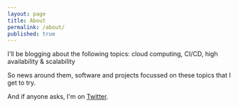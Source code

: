 ```yaml
---
layout: page
title: About
permalink: /about/
published: true
---
```


I'll be blogging about the following topics:
cloud computing, CI/CD, high availability & scalability

So news around them, software and projects focussed on these topics that I get to try.

And if anyone asks, I'm on [Twitter](https://twitter.com/kumar_rahul).